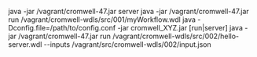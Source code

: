 java -jar /vagrant/cromwell-47.jar server
java -jar /vagrant/cromwell-47.jar  run /vagrant/cromwell-wdls/src/001/myWorkflow.wdl
java -Dconfig.file=/path/to/config.conf -jar cromwell_XYZ.jar [run|server]
java -jar /vagrant/cromwell-47.jar  run /vagrant/cromwell-wdls/src/002/hello-server.wdl --inputs /vagrant/src/cromwell-wdls/002/input.json
